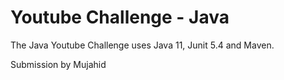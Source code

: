 # Youtube Challenge - Java
The Java Youtube Challenge uses Java 11, Junit 5.4 and Maven.

Submission by Mujahid
